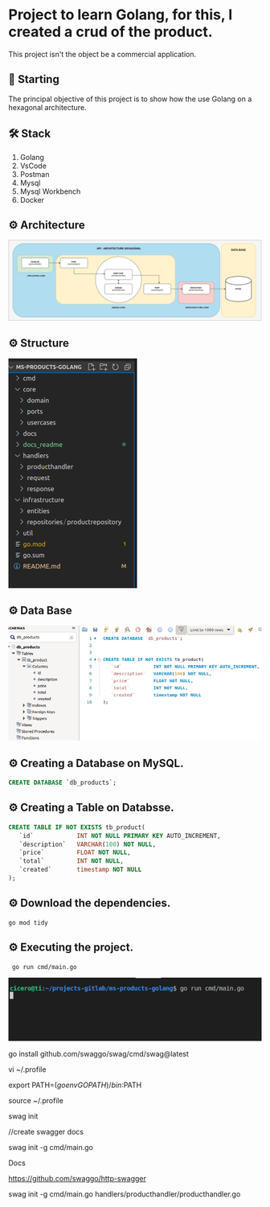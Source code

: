 # Project to learn Golang, for this, I created a crud of the product.

This project isn't the object be a commercial application. 

## 🚀 Starting

The principal objective of this project is to show how the use Golang on a hexagonal architecture. 

## 🛠 Stack

<ol>
  <li>Golang</li>
  <li>VsCode</li>
  <li>Postman</li>
  <li>Mysql</li>
  <li>Mysql Workbench</li>
  <li>Docker</li>
</ol>

## ⚙️ Architecture

![docs_readme/archicture_new.png](docs_readme/archicture_new.png)

## ⚙️ Structure

![docs_readme/structure.png](docs_readme/structure.png)

## ⚙️ Data Base

![docs_readme/database.png](docs_readme/database.png)

## ⚙️ Creating a Database on MySQL.

~~~~sql
CREATE DATABASE `db_products`;
~~~~

## ⚙️ Creating a Table on Databsse.

~~~~sql
CREATE TABLE IF NOT EXISTS tb_product(
   `id` 		   INT NOT NULL PRIMARY KEY AUTO_INCREMENT,
   `description`   VARCHAR(100) NOT NULL,
   `price`   	   FLOAT NOT NULL,
   `total`   	   INT NOT NULL,
   `created`   	   timestamp NOT NULL
);
~~~~

## ⚙️ Download the dependencies.

~~~~shell
go mod tidy
~~~~

## ⚙️ Executing the project.

~~~~shell
 go run cmd/main.go
~~~~

![docs_readme/execute.png](docs_readme/execute.png)




go install github.com/swaggo/swag/cmd/swag@latest

vi ~/.profile 

export PATH=$(go env GOPATH)/bin:$PATH

source ~/.profile 

swag init


//create swagger docs

swag init -g cmd/main.go 


Docs

https://github.com/swaggo/http-swagger

swag init -g cmd/main.go handlers/producthandler/producthandler.go 
